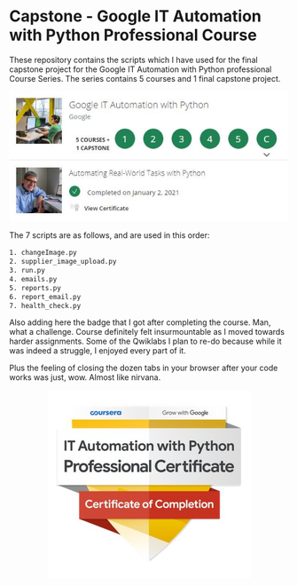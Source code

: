 # Capstone - Google IT Automation with Python Professional Course

These repository contains the scripts which I have used for the final capstone project for the Google IT Automation with Python professional Course Series.
The series contains 5 courses and 1 final capstone project.

<p align="center">
<img src='Completed_courses.JPG'> 
</p>

The 7 scripts are as follows, and are used in this order:
	
	1. changeImage.py
	2. supplier_image_upload.py
	3. run.py
	4. emails.py
	5. reports.py
	6. report_email.py
	7. health_check.py

Also adding here the badge that I got after completing the course. Man, what a challenge.
Course definitely felt insurmountable as I moved towards harder assignments. Some of the Qwiklabs I plan to re-do because while it was indeed a struggle, 
I enjoyed every part of it.

Plus the feeling of closing the dozen tabs in your browser after your code works was just, wow.
Almost like nirvana.

<p align="center">
<img src='Course_badge.JPG'> 
</p>
